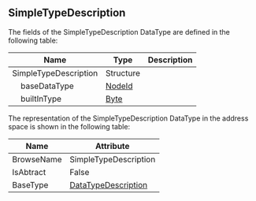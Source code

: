 <!-- datatype -->
## SimpleTypeDescription
<!-- end of description -->
The fields of the SimpleTypeDescription DataType are defined in the following table:  

|Name|Type|Description|
|---|---|---|
|SimpleTypeDescription|Structure||
|&nbsp;&nbsp;&nbsp;&nbsp;baseDataType|[NodeId](../../../Part3/DataTypes/NodeId/readme.md)||
|&nbsp;&nbsp;&nbsp;&nbsp;builtInType|[Byte](../../../Part3/DataTypes/Byte/readme.md)||

The representation of the SimpleTypeDescription DataType in the address space is shown in the following table:  

|Name|Attribute|
|---|---|
|BrowseName|SimpleTypeDescription|
|IsAbtract|False|
|BaseType|[DataTypeDescription](../../../Part14/DataTypes/DataTypeDescription/readme.md)|

